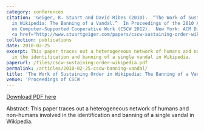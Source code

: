```yaml
---
category: conferences
citation: 'Geiger, R. Stuart and David Ribes (2010).  “The Work of Sustaining Order
  in Wikipedia: The Banning of a Vandal.”  In Proceedings of the 2010 ACM Conference
  on Computer-Supported Cooperative Work (CSCW 2012).  New York: ACM Digital Library.
  <a href="http://www.stuartgeiger.com/papers/cscw-sustaining-order-wikipedia.pdf">http://www.stuartgeiger.com/papers/cscw-sustaining-order-wikipedia.pdf</a>'
collection: publications
date: 2010-02-25
excerpt: This paper traces out a heterogeneous network of humans and non-humans involved
  in the identification and banning of a single vandal in Wikipedia.
paperurl: /files/cscw-sustaining-order-wikipedia.pdf
permalink: /articles/2010-02-25-cscw-banning-vandal/
title: 'The Work of Sustaining Order in Wikipedia: The Banning of a Vandal'
venue: 'Proceedings of CSCW '
---
```


<a href='http://www.stuartgeiger.com/papers/cscw-sustaining-order-wikipedia.pdf'>Download PDF here</a>

Abstract: This paper traces out a heterogeneous network of humans and non-humans involved in the identification and banning of a single vandal in Wikipedia.